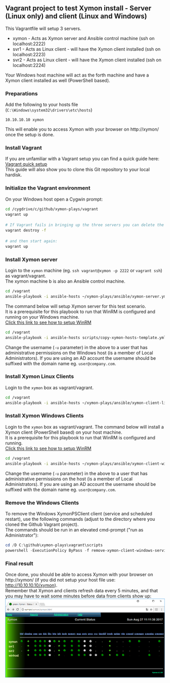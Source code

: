 ## Vagrant project to test Xymon install - Server (Linux only) and client (Linux and Windows)
This Vagrantfile will setup 3 servers.
- xymon - Acts as Xymon server and Ansible control machine (ssh on localhost:2222)
- svr1 - Acts as Linux client - will have the Xymon client installed (ssh on localhost:2223)
- svr2 - Acts as Linux client - will have the Xymon client installed (ssh on localhost:2224)

Your Windows host machine will act as the forth machine and have a Xymon client installed as well (PowerShell based).

### Preparations
Add the following to your hosts file (`C:\Windows\system32\drivers\etc\hosts`)

```
10.10.10.10 xymon
```
This will enable you to access Xymon with your browser on http://xymon/ once the setup is done.

### Install Vagrant
If you are unfamiliar with a Vagrant setup you can find a quick guide here: [Vagrant quick setup](SETUP-VAGRANT.md)  
This guide will also show you to clone this Git repository to your local hardisk.

### Initialize the Vagrant environment
On your Windows host open a Cygwin prompt:

```bash
cd /cygdrive/c/github/xymon-plays/vagrant
vagrant up

# If Vagrant fails in bringing up the three servers you can delete the VMs and start over, by using the command:
vagrant destroy -f

# and then start again:
vagrant up

```



### Install Xymon server
Login to the `xymon` machine (eg. `ssh vagrant@xymon -p 2222`  or `vagrant ssh`) as vagrant/vagrant.  
The xymon machine b is also an Ansible control machine.

```bash
cd /vagrant
ansible-playbook -i ansible-hosts ~/xymon-plays/ansible/xymon-server.yml
```

The command below will setup Xymon server for this test scenario.    
It is a prerequisite for this playbook to run that WinRM is configured and running on your Windows machine.  
[Click this link to see how to setup WinRM](SETUP-WINRM.md)

```bash
cd /vagrant
ansible-playbook -i ansible-hosts scripts/copy-xymon-hosts-template.yml -u henrik -k
```
Change the username (`-u` parameter) in the above to a user that has administrative permissions on
the Windows host (is a member of Local Administrators). If you are using an AD account the username
should be suffixed with the domain name eg. `user@company.com`.

### Install Xymon Linux Clients
Login to the `xymon` box as vagrant/vagrant.

```bash
cd /vagrant
ansible-playbook -i ansible-hosts ~/xymon-plays/ansible/xymon-client-linux.yml
```

### Install Xymon Windows Clients
Login to the `xymon` box as vagrant/vagrant.
The command below will install a Xymon client (PowerShell based) on your host machine.  
It is a prerequisite for this playbook to run that WinRM is configured and running.  
[Click this link to see how to setup WinRM](SETUP-WINRM.md)

```bash
cd /vagrant
ansible-playbook -i ansible-hosts ~/xymon-plays/ansible/xymon-client-windows.yml -u henrik -k
```
Change the username (`-u` parameter) in the above to a user that has administrative permissions on
the host (is a member of Local Administrators). If you are using an AD account the username
should be suffixed with the domain name eg. `user@company.com`.

### Remove the Windows Clients
To remove the Windows XymonPSClient client (service and scheduled restart), use the following commands (adjust to the directory where you cloned the Github Vagrant project).  
The commands should be run in an elevated cmd-prompt ("run as Administrator"):
```powershell
cd /D C:\github\xymon-plays\vagrant\scripts
powershell -ExecutionPolicy ByPass -f remove-xymon-client-windows-service.ps1
```

### Final result
Once done, you should be able to access Xymon with your browser on http://xymon/ (if you did not setup your host file use: http://10.10.10.10/xymon).  
Remember that Xymon and clients refresh data every 5 minutes, and that you may have to wait some minutes before data from clients show up:  
![alt text](images/final-result-in-browser.png "The final result in the browser")

